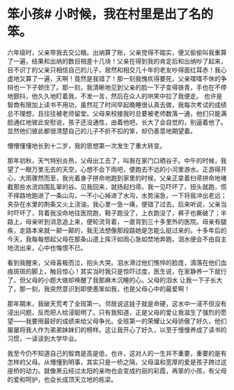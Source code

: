 # 笨小孩# 小时候，我在村里是出了名的笨。 

 六年级时，父亲带我去交公粮。出纳算了账，父亲觉得不踏实，便又偷偷叫我重算了一遍，结果和出纳的数目相差十几块！父亲在得到我的肯定后和出纳吵了起来，目不识丁的父亲只相信自己的儿子，居然和相交几十年的老友吵得面红耳赤！我心虚地又算了一遍，天啊！竟然是我错了！那一刻我愧疚得要死，父亲喋喋不休的争辩也一下子顿住了。那一刻，我清晰地见到父亲的脸一下子变得铁青，手也在不停地颤抖，他久久地盯着我，不发一言，然后在众人的哄笑中拉了我便走。 
也许是智商有限加上读书不用功，虽然花了时间早起晚睡很认真去做，我每次考试的成绩总不理想，且往往被老师留堂。父母来校接我时总要被老师数落一通，他们只能满脸通红地彼此安慰说，孩子还没通性，由着他吧，长大了会自觉的，别逼着他了。显然他们彼此都很清楚自己的儿子不折不扣的笨，却仍善意地期望着。 

 懵懵懂懂地长到十二岁，我的思想第一次发生了重大转变。 

 那年初秋，天气特别炎热，父母出工去了，叫我在家门口晒谷子。中午的时候，我望了一眼万里无去的天空，心想不会下雨吧，便跑去不远的小河里游水。正游得开心，大雨骤然而至，我光着身子拼命地跑到家里的时候，父亲正拿着扫帚拼命地堵截那些水流四围乱窜的谷。见我回来，就扬起扫帚。我一见吓坏了，扭头就跑，慌不择路地跑进了一条山沟，一不小心掉进了水沟，水势湍急，一下将我冲出老远；夹杂在水里的荆条又火上浇油，我心里一急一痛，便错了过去。后来听说，父亲当时吓坏了，背着我没命地往医院跑，鞋子跑没了，上衣跑没了，裤子也撕破了；半路上，母亲听到消息追上来，便轮流背着，一直背到三十多里外的医院。母亲有腿疾，走路本来就一颠一颠的，我无法想像那段路她是怎能么挺过来的。十多年后的今天，我每每想起父母在那条山道上挥汗如雨心急如焚地奔跑，泪水便会不由自主地流出来，心中也悔恨不已。 

 看到我醒来，父母喜极而泣，抱头大哭。泪水滑过他们憔悴的脸庞，滴落在他们血痕斑斑的脚上，触目惊心！其实当时我只是惊吓过度，医生说，在家静养一下就行了。但父母的小题大做却唤醒了我那麻木沉睡的心。父母的泪水 让我一下子长大了，那一刻，我突然意识到即使愚笨如我，也是父母心中的最爱啊！ 

 那年期末，我破天荒考了全班第一。邻居说这娃子就是命硬，这水中一浸不但没有浸出问题，反而把人给浸聪明了。只有我知道，正是父母的爱让我滋生了强烈的愿望——我要用最好的成绩来给父母争光。全班第一的荣耀让父母骄傲了好久，他们屡屡将我人作为弟弟妹妹们的榜样。这让我开心了好久，以至于慢慢养成了读书的习惯，一读读到大学毕业。 

 我至今仍不知道自己的智商是高是低，也许，这对人的一生并不重要，重要的是有怎样的父母。从懵懂到明事，其实只是一桥之隔，父母温和宽厚的爱是孩子跨过这座桥的动力。就像黑云经过太阳的亲吻也会变成约丽的彩霞，再笨的小孩，有父母的爱和呵护，也会长成顶天立地的栋梁。
  